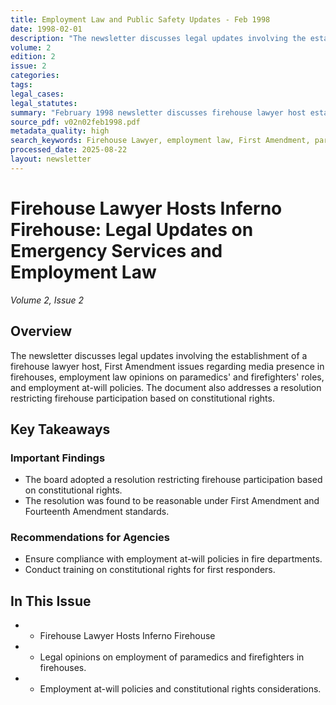 ```yaml
---
title: Employment Law and Public Safety Updates - Feb 1998
date: 1998-02-01
description: "The newsletter discusses legal updates involving the establishment of a firehouse lawyer host, First Amendment issues regarding media presence in firehouses, employment law opinions on paramedics' and firefighters' roles, and employment at-will policies. The document also addresses a resolution restricting firehouse participation based on constitutional rights."
volume: 2
edition: 2
issue: 2
categories: 
tags: 
legal_cases: 
legal_statutes: 
summary: "February 1998 newsletter discusses firehouse lawyer host establishment and inferno firehouse legal updates, analyzes First Amendment issues regarding media presence in firehouses, examines employment law opinions on paramedics' and firefighters' roles including Peeper v. Callaway County Ambulance District and Oinker v. Ortega cases, reviews employment at-will policies, and addresses constitutional rights restrictions in firehouse participation resolutions."
source_pdf: v02n02feb1998.pdf
metadata_quality: high
search_keywords: Firehouse Lawyer, employment law, First Amendment, paramedics, firefighters, employment at-will policy, constitutional rights, employment laws, emergency services...
processed_date: 2025-08-22
layout: newsletter
---
```



# Firehouse Lawyer Hosts Inferno Firehouse: Legal Updates on Emergency Services and Employment Law

*Volume 2, Issue 2*

## Overview

The newsletter discusses legal updates involving the establishment of a firehouse lawyer host, First Amendment issues regarding media presence in firehouses, employment law opinions on paramedics' and firefighters' roles, and employment at-will policies. The document also addresses a resolution restricting firehouse participation based on constitutional rights.

## Key Takeaways

### Important Findings

- The board adopted a resolution restricting firehouse participation based on constitutional rights.
- The resolution was found to be reasonable under First Amendment and Fourteenth Amendment standards.

### Recommendations for Agencies

- Ensure compliance with employment at-will policies in fire departments.
- Conduct training on constitutional rights for first responders.

## In This Issue

- - Firehouse Lawyer Hosts Inferno Firehouse
- - Legal opinions on employment of paramedics and firefighters in firehouses.
- - Employment at-will policies and constitutional rights considerations.

